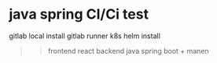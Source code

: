 # java spring CI/Ci test

gitlab local install
gitlab runner k8s helm install

>> frontend react
>> backend java spring boot + manen
